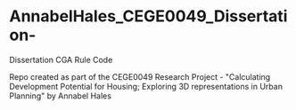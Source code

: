 # AnnabelHales_CEGE0049_Dissertation-
Dissertation CGA Rule Code

Repo created as part of the CEGE0049 Research Project - "Calculating Development Potential for Housing; Exploring 3D representations in Urban Planning" by Annabel Hales
